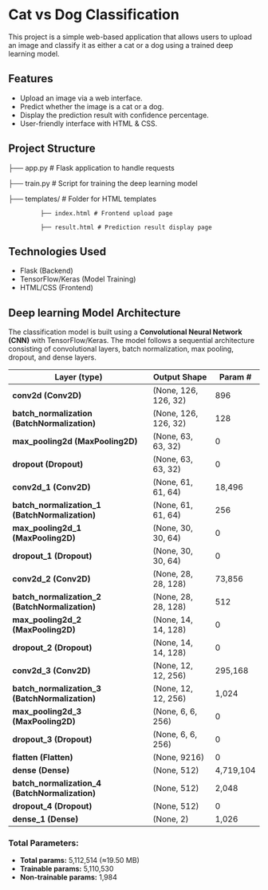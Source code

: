 # Cat vs Dog Classification

This project is a simple web-based application that allows users to upload an image and classify it as either a cat or a dog using a trained deep learning model.

## Features
- Upload an image via a web interface.
- Predict whether the image is a cat or a dog.
- Display the prediction result with confidence percentage.
- User-friendly interface with HTML & CSS.

## Project Structure

├── app.py # Flask application to handle requests 

├── train.py # Script for training the deep learning model

├── templates/ # Folder for HTML templates 

             ├── index.html # Frontend upload page 
             
             ├── result.html # Prediction result display page 
             
## Technologies Used
- Flask (Backend)
- TensorFlow/Keras (Model Training)
- HTML/CSS (Frontend)
## Deep learning Model Architecture 
The classification model is built using a **Convolutional Neural Network (CNN)** with TensorFlow/Keras.
The model follows a sequential architecture consisting of convolutional layers, batch normalization, max pooling, dropout, and dense layers.

| Layer (type)                   | Output Shape          | Param #      |
|--------------------------------|----------------------|-------------|
| **conv2d (Conv2D)**             | (None, 126, 126, 32) | 896         |
| **batch_normalization (BatchNormalization)** | (None, 126, 126, 32) | 128 |
| **max_pooling2d (MaxPooling2D)** | (None, 63, 63, 32)  | 0           |
| **dropout (Dropout)**           | (None, 63, 63, 32)  | 0           |
| **conv2d_1 (Conv2D)**           | (None, 61, 61, 64)  | 18,496      |
| **batch_normalization_1 (BatchNormalization)** | (None, 61, 61, 64) | 256 |
| **max_pooling2d_1 (MaxPooling2D)** | (None, 30, 30, 64)  | 0           |
| **dropout_1 (Dropout)**         | (None, 30, 30, 64)  | 0           |
| **conv2d_2 (Conv2D)**           | (None, 28, 28, 128) | 73,856      |
| **batch_normalization_2 (BatchNormalization)** | (None, 28, 28, 128) | 512 |
| **max_pooling2d_2 (MaxPooling2D)** | (None, 14, 14, 128) | 0           |
| **dropout_2 (Dropout)**         | (None, 14, 14, 128) | 0           |
| **conv2d_3 (Conv2D)**           | (None, 12, 12, 256) | 295,168     |
| **batch_normalization_3 (BatchNormalization)** | (None, 12, 12, 256) | 1,024 |
| **max_pooling2d_3 (MaxPooling2D)** | (None, 6, 6, 256)  | 0           |
| **dropout_3 (Dropout)**         | (None, 6, 6, 256)  | 0           |
| **flatten (Flatten)**           | (None, 9216)       | 0           |
| **dense (Dense)**               | (None, 512)       | 4,719,104   |
| **batch_normalization_4 (BatchNormalization)** | (None, 512) | 2,048 |
| **dropout_4 (Dropout)**         | (None, 512)       | 0           |
| **dense_1 (Dense)**             | (None, 2)         | 1,026       |

### Total Parameters:
- **Total params:** 5,112,514 (≈19.50 MB)
- **Trainable params:** 5,110,530
- **Non-trainable params:** 1,984

